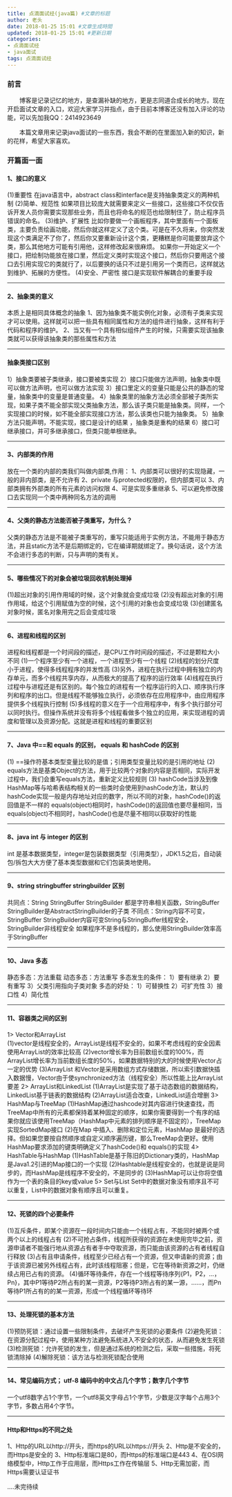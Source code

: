 ```yaml
---
title: 点滴面试经(java篇) #文章的标题
author: 老头
date: 2018-01-25 15:01 #文章生成時間
updated: 2018-01-25 15:01 #更新日期
categories:
- 点滴面试经
- java面试
tags: 点滴面试经
---
```

### 前言
&emsp;&emsp;博客是记录记忆的地方，是查漏补缺的地方，更是志同道合成长的地方。现在开启面试文章的入口，欢迎大家学习并指点，由于目前本博客还没有加入评论的功能，可以先加我QQ：2414923649  

&emsp;&emsp;本篇文章用来记录java面试的一些东西，我会不断的在里面加入新的知识，新的花样，希望大家喜欢。

### 开篇面一面

#### 1、接口的意义
(1)重要性
在java语言中，abstract class和interface是支持抽象类定义的两种机制
(2)简单、规范性
如果项目比较庞大就需要来定义一些接口，这些接口不仅仅告诉开发人员你需要实现那些业务，而且也将命名的规范也给限制住了，防止程序员错误的命名。
(3)维护、扩展性
比如你要做一个画板程序，其中里面有一个面板类，主要负责绘画功能，然后你就这样定义了这个类。可是在不久将来，你突然发现这个类满足不了你了，然后你又要重新设计这个类，更糟糕是你可能要放弃这个类，那么其他地方可能有引用他，这样修改起来很麻烦。
如果你一开始定义一个接口，把绘制功能放在接口里，然后定义类时实现这个接口，然后你只要用这个接口去引用实现它的类就行了，以后要换的话只不过是引用另一个类而已，这样就达到维护、拓展的方便性。
(4)安全、严密性
接口是实现软件解耦合的重要手段

-------------------
#### 2、抽象类的意义
本质上是相同具体概念的抽象
1、因为抽象类不能实例化对象，必须有子类来实现才可以使用。这样就可以把一些具有相同属性和方法的组件进行抽象，这样有利于代码和程序的维护。
2、当又有一个具有相似组件产生的时候，只需要实现该抽象类就可以获得该抽象类的那些属性和方法

-------------------
#### 抽象类接口区别
1）抽象类要被子类继承，接口要被类实现
2）接口只能做方法声明，抽象类中既可以做方法声明，也可以做方法实现
3）接口里定义的变量只能是公共的静态的常量，抽象类中的变量是普通变量。
4）抽象类里的抽象方法必须全部被子类所实现，如果子类不能全部实现父类抽象方法，那么该子类只能是抽象类。同样，一个实现接口的时候，如不能全部实现接口方法，那么该类也只能为抽象类。
5）抽象方法只能声明，不能实现，接口是设计的结果 ，抽象类是重构的结果
6）接口可继承接口，并可多继承接口，但类只能单根继承。

-------------------
#### 3、内部类的作用
放在一个类的内部的类我们叫做内部类,作用：
1、内部类可以很好的实现隐藏，一般的非内部类，是不允许有
2、private 与protected权限的，但内部类可以
3、内部类拥有外部类的所有元素的访问权限
4、可是实现多重继承
5、可以避免修改接口去实现同一个类中两种同名方法的调用

-------------------
#### 4、父类的静态方法能否被子类重写，为什么？
父类的静态方法是不能被子类重写的，重写只能适用于实例方法，不能用于静态方法，并且static方法不是后期绑定的，它在编译期就绑定了。换句话说，这个方法不会进行多态的判断，只与声明的类有关。

-------------------
#### 5、哪些情况下的对象会被垃圾回收机制处理掉
(1)超出对象的引用作用域的时候，这个对象就会变成垃圾
(2)没有超出对象的引用作用域，给这个引用赋值为空的时候，这个引用的对象也会变成垃圾
(3)创建匿名对象时候，匿名对象用完之后会变成垃圾

-------------------
#### 6、进程和线程的区别
进程和线程都是一个时间段的描述，是CPU工作时间段的描述，不过是颗粒大小不同
(1)一个程序至少有一个进程，一个进程至少有一个线程
(2)线程的划分尺度小于进程，使得多线程程序的并发性高
(3)另外，进程在执行过程中拥有独立的内存单元，而多个线程共享内存，从而极大的提高了程序的运行效率
(4)线程在执行过程中与进程还是有区别的。每个独立的进程有一个程序运行的入口、顺序执行序列和程序的出口。但是线程不能够独立执行，必须依存在应用程序中，由应用程序提供多个线程执行控制
(5)多线程的意义在于一个应用程序中，有多个执行部分可以同时执行。但操作系统并没有将多个线程看做多个独立的应用，来实现进程的调度和管理以及资源分配。这就是进程和线程的重要区别

-------------------
#### 7、Java 中==和 equals 的区别， equals 和 hashCode 的区别
(1) ==操作符基本类型变量比较的是值；引用类型变量比较的是引用的地址
(2) equals方法是基类Object的方法，用于比较两个对象的内容是否相同，实际开发过程中，我们会重写equals方法，重新定义比较规则
(3) hashCode当涉及到像HashMap等与哈希表结构相关的一些类时会使用到hashCode方法，默认的hashCode实现一般是内存地址对应的数字，所以不同的对象，hashCode()的返回值是不一样的
equals(object)相同时，hashCode()的返回值也要尽量相同，当equals(object)不相同时，hashCode()也是尽量不相同以获取好的性能

-------------------
#### 8、java int 与 integer 的区别
int 是基本数据类型，integer是包装数据类型（引用类型），JDK1.5之后，自动装包/拆包大大方便了基本类型数据和它们包装类地使用。

-------------------
#### 9、string stringbuffer stringbuilder 区别
共同点：String StringBuffer StringBuilder 都是字符串相关函数，StringBuffer StringBuilder是AbstractStringBuilder的子类
不同点：String内容不可变，StringBuffer StringBuilder内容可变String与StringBuffer线程安全，StringBuilder非线程安全
如果程序不是多线程的，那么使用StringBuilder效率高于StringBuffer

-------------------
#### 10、Java 多态
静态多态：方法重载
动态多态：方法重写
多态发生的条件：
1）要有继承
2）要有重写
3）父类引用指向子类对象
多态的好处：
1）可替换性
2）可扩充性
3）接口性
4）简化性

-------------------
#### 11、容器类之间的区别
1> Vector和ArrayList  
(1)vector是线程安全的，ArrayList是线程不安全的，如果不考虑线程的安全因素使用ArrayList的效率比较高
(2)vector增长率为目前数组长度的100%，而ArrayList增长率为当前数组长度的50%，如果数据特别的大的时候使用Vector占一定的优势
(3)ArrayList 和Vector是采用数组方式存储数据，所以索引数据快插入数据慢，Vector由于使synchronized方法（线程安全）所以性能上比ArrayList要差
2> ArrayList和LinkedList
(1)ArrayList是实现了基于动态数组的数据结构，LinkedList基于链表的数据结构
(2)ArrayList适合改查，LinkedList适合增删
3> HashMap与TreeMap
(1)HashMap通过hashcode对其内容进行快速查找，而TreeMap中所有的元素都保持着某种固定的顺序，如果你需要得到一个有序的结果你就应该使用TreeMap（HashMap中元素的排列顺序是不固定的），TreeMap实现SortedMap接口
(2)在Map 中插入、删除和定位元素，HashMap 是最好的选择。但如果您要按自然顺序或自定义顺序遍历键，那么TreeMap会更好。使用HashMap要求添加的键类明确定义了hashCode()和 equals()的实现
4> HashTable与HashMap
(1)HashTable是基于陈旧的Dictionary类的，HashMap是Java1.2引进的Map接口的一个实现
(2)Hashtable是线程安全的，也就是说是同步的，而HashMap是线程序不安全的，不是同步的
(3)HashMap可以让你将空值作为一个表的条目的key或value
5> Set与List
Set中的数据对象没有顺序且不可以重复，List中的数据对象有顺序且可以重复。

-------------------
#### 12、死锁的四个必要条件
(1)互斥条件，即某个资源在一段时间内只能由一个线程占有，不能同时被两个或两个以上的线程占有
(2)不可抢占条件，线程所获得的资源在未使用完毕之前，资源申请者不能强行地从资源占有者手中夺取资源，而只能由该资源的占有者线程自行释放
(3)占有且申请条件，线程至少已经占有一个资源，但又申请新的资源；由于该资源已被另外线程占有，此时该线程阻塞；但是，它在等待新资源之时，仍继续占用已占有的资源。
(4)循环等待条件，存在一个线程等待序列{P1，P2，...，Pn}，其中P1等待P2所占有的某一资源，P2等待P3所占有的某一源，......，而Pn等待P1所占有的的某一资源，形成一个线程循环等待环

-------------------
#### 13、处理死锁的基本方法
(1)预防死锁：通过设置一些限制条件，去破坏产生死锁的必要条件
(2)避免死锁：在资源分配过程中，使用某种方法避免系统进入不安全的状态，从而避免发生死锁
(3)检测死锁：允许死锁的发生，但是通过系统的检测之后，采取一些措施，将死锁清除掉
(4)解除死锁：该方法与检测死锁配合使用

-------------------
#### 14、常见编码方式； utf-8 编码中的中文占几个字节；数字几个字节
一个utf8数字占1个字节，一个utf8英文字母占1个字节，少数是汉字每个占用3个字节，多数占用4个字节。

-------------------
#### Http和Https的不同之处
1、Http的URL以http://开头，而https的URL以https://开头
2、Http是不安全的，而Https是安全的
3、Http标准端口是80，而Https的标准端口是443
4、在OSI网络模型中，Http工作于应用层，而Https工作在传输层
5、Http无需加密，而Https需要认证证书




....未完待续
